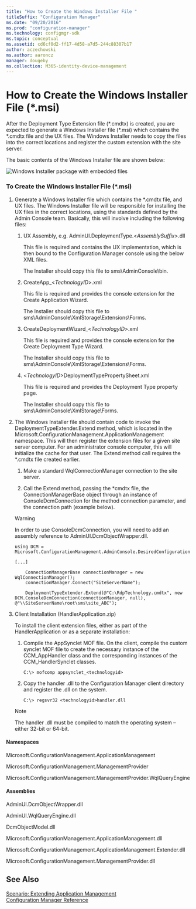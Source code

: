 ```yaml
---
title: "How to Create the Windows Installer File "
titleSuffix: "Configuration Manager"
ms.date: "09/20/2016"
ms.prod: "configuration-manager"
ms.technology: configmgr-sdk
ms.topic: conceptual
ms.assetid: cd6cf0d2-ff17-4d58-a7d5-244c88307b17
author: aczechowski
ms.author: aaroncz
manager: dougeby
ms.collection: M365-identity-device-management
---
```

# How to Create the Windows Installer File (*.msi)
After the Deployment Type Extension file (*.cmdtx) is created, you are expected to generate a Windows Installer file (\*.msi) which contains the \*.cmdtx file and the UX files. The Windows Installer needs to copy the files into the correct locations and register the custom extension with the site server.  

 The basic contents of the Windows Installer file are shown below:  

 ![Windows Installer package with embedded files](../../develop/apps/media/appmanwindowsinstallerpackage.gif "AppManWindowsInstallerPackage")  

### To Create the Windows Installer File (*.msi)  

1.  Generate a Windows Installer file which contains the *.cmdtx file, and UX files. The Windows Installer file will be responsible for installing the UX files in the correct locations, using the standards defined by the Admin Console team. Basically, this will involve including the following files:  

    1.  UX Assembly, e.g. AdminUI.DeploymentType.\<*AssemblySuffix*>.dll  

         This file is required and contains the UX implementation, which is then bound to the Configuration Manager console using the below XML files.  

         The Installer should copy this file to sms\AdminConsole\bin.  

    2.  CreateApp_\<*TechnologyID*>.xml  

         This file is required and provides the console extension for the Create Application Wizard.  

         The Installer should copy this file to sms\AdminConsole\XmlStorage\Extensions\Forms.  

    3.  CreateDeploymentWizard_\<*TechnologyID*>.xml  

         This file is required and provides the console extension for the Create Deployment Type Wizard.  

         The Installer should copy this file to sms\AdminConsole\XmlStorage\Extensions\Forms.  

    4.  \<*TechnologyID*>DeploymentTypePropertySheet.xml  

         This file is required and provides the Deployment Type property page.  

         The Installer should copy this file to sms\AdminConsole\XmlStorage\Forms.  

2.  The Windows Installer file should contain code to invoke the DeploymentTypeExtender.Extend method, which is located in the Microsoft.ConfigurationManagement.ApplicationManagement namespace. This will then register the extension files for a given site server computer. For an administrator console computer, this will initialize the cache for that user. The Extend method call requires the *.cmdtx file created earlier.  

    1.  Make a standard WqlConnectionManager connection to the site server.  

    2.  Call the Extend method, passing the *cmdtx file, the ConnectionManagerBase object through an instance of ConsoleDcmConnection for the method connection parameter, and the connection path (example below).  

    > [!WARNING]
    >  In order to use ConsoleDcmConnection, you will need to add an assembly reference to AdminUI.DcmObjectWrapper.dll.  

    ```  
    using DCM = Microsoft.ConfigurationManagement.AdminConsole.DesiredConfigurationManagement;   

    [...]  

        ConnectionManagerBase connectionManager = new WqlConnectionManager();  
        connectionManager.Connect("SiteServerName");  

        DeploymentTypeExtender.Extend(@"C:\RdpTechnology.cmdtx", new  DCM.ConsoleDcmConnection(connectionManager, null), @"\\SiteServerName\root\sms\site_ABC");  
    ```  

3.  Client Installation (HandlerApplication.zip)  

     To install the client extension files, either as part of the HandlerApplication or as a separate installation:  

    1.  Compile the AppSynclet MOF file. On the client, compile the custom synclet MOF file to create the necessary instance of the CCM_AppHandler class and the corresponding instances of the CCM_HandlerSynclet classes.  

        ```  
        C:\> mofcomp appsynclet_<technologyid>   
        ```  

    2.  Copy the handler .dll to the Configuration Manager client directory and register the .dll on the system.  

        ```  
        C:\> regsvr32 <technologyid>handler.dll  
        ```  

    > [!NOTE]
    >  The handler .dll must be compiled to match the operating system – either 32-bit or 64-bit.  

#### Namespaces  
 Microsoft.ConfigurationManagement.ApplicationManagement  

 Microsoft.ConfigurationManagement.ManagementProvider  

 Microsoft.ConfigurationManagement.ManagementProvider.WqlQueryEngine  

#### Assemblies  
 AdminUI.DcmObjectWrapper.dll  

 AdminUI.WqlQueryEngine.dll  

 DcmObjectModel.dll  

 Microsoft.ConfigurationManagement.ApplicationManagement.dll  

 Microsoft.ConfigurationManagement.ApplicationManagement.Extender.dll  

 Microsoft.ConfigurationManagement.ManagementProvider.dll  

## See Also  
 [Scenario: Extending Application Management](../../develop/apps/scenario--extending-application-management.md)   
 [Configuration Manager Reference](../../develop/reference/configuration-manager-reference.md)
